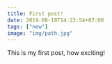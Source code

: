 ```yaml
---
title: First post!
date: 2019-08-19T14:23:54+07:00
tags: ["new"]
image: "img/path.jpg"
---
```


This is my first post, how exciting!